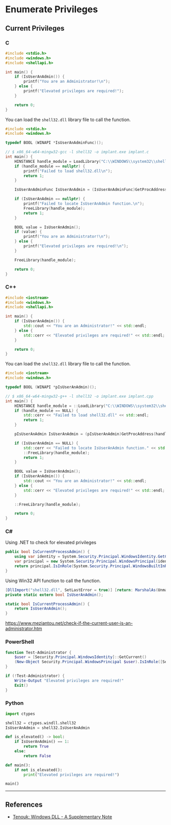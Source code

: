 # Enumerate Privileges

## Current Privileges

### C

```c
#include <stdio.h>
#include <windows.h>
#include <shellapi.h>

int main() {
    if (IsUserAnAdmin()) {
        printf("You are an Administrator!\n");
    } else {
        printf("Elevated privileges are required!");
    }

    return 0;
}
```

You can load the `shell32.dll` library file to call the function.

```c
#include <stdio.h>
#include <windows.h>

typedef BOOL (WINAPI *IsUserAnAdminFunc)();

// $ x86_64-w64-mingw32-gcc -l shell32 -o implant.exe implant.c
int main() {
	HINSTANCE handle_module = LoadLibrary("C:\\WINDOWS\\system32\\shell32.dll");
    if (handle_module == nullptr) {
        printf("Failed to load shell32.dll\n");
        return 1;
    }

	IsUserAnAdminFunc IsUserAnAdmin = (IsUserAnAdminFunc)GetProcAddress(handle_module, "IsUserAnAdmin");

    if (IsUserAnAdmin == nullptr) {
        printf("Failed to locate IsUserAnAdmin function.\n");
        FreeLibrary(handle_module);
        return 1;
    }

    BOOL value = IsUserAnAdmin();
    if (value) {
        printf("You are an Administrator!\n");
    } else {
        printf("Elevated privileges are required!\n");
    }

    FreeLibrary(handle_module);

    return 0;
}
```

### C++

```cpp
#include <iostream>
#include <windows.h>
#include <shellapi.h>

int main() {
    if (IsUserAnAdmin()) {
        std::cout << "You are an Administrator!" << std::endl;
    } else {
	    std::cerr << "Elevated privileges are required!" << std::endl;
    }

    return 0;
}
```

You can load the `shell32.dll` library file to call the function.

```cpp
#include <iostream>
#include <windows.h>

typedef BOOL (WINAPI *pIsUserAnAdmin)();

// $ x86_64-w64-mingw32-g++ -l shell32 -o implant.exe implant.cpp
int main() {
	HINSTANCE handle_module = ::LoadLibrary("C:\\WINDOWS\\system32\\shell32.dll");
    if (handle_module == NULL) {
        std::cerr << "Failed to load shell32.dll" << std::endl;
        return 1;
    }

	pIsUserAnAdmin IsUserAnAdmin = (pIsUserAnAdmin)GetProcAddress(handle_module, "IsUserAnAdmin");

    if (IsUserAnAdmin == NULL) {
        std::cerr << "Failed to locate IsUserAnAdmin function." << std::endl;
        ::FreeLibrary(handle_module);
        return 1;
    }

    BOOL value = IsUserAnAdmin();
    if (IsUserAnAdmin()) {
        std::cout << "You are an Administrator!" << std::endl;
    } else {
	    std::cerr << "Elevated privileges are required!" << std::endl;
    }

    ::FreeLibrary(handle_module);

    return 0;
}
```

### C\#

Using .NET to check for elevated privileges

```csharp
public bool IsCurrentProcessAdmin() {
    using var identity = System.Security.Principal.WindowsIdentity.GetCurrent();
    var principal = new System.Security.Principal.WindowsPrincipal(identity);
    return principal.IsInRole(System.Security.Principal.WindowsBuiltInRole.Administrator);
}
```

Using Win32 API function to call the function.

```csharp
[DllImport("shell32.dll", SetLastError = true)] [return: MarshalAs(UnmanagedType.Bool)]
private static extern bool IsUserAnAdmin();

static bool IsCurrentProcessAdmin() {
    return IsUserAnAdmin();
}
```

https://www.meziantou.net/check-if-the-current-user-is-an-administrator.htm

### PowerShell

```powershell
function Test-Administrator {
    $user = [Security.Principal.WindowsIdentity]::GetCurrent()
    (New-Object Security.Principal.WindowsPrincipal $user).IsInRole([Security.Principal.WindowsBuiltinRole]::Administrator)
}

if (!Test-Administrator) {
	Write-Output "Elevated privileges are required!"
	Exit()
}
```

### Python

```python
import ctypes

shell32 = ctypes.windll.shell32
IsUserAnAdmin = shell32.IsUserAnAdmin

def is_elevated() -> bool:
    if IsUserAnAdmin() == 1:
        return True
    else:
        return False

def main():
    if not is_elevated():
        print("Elevated privileges are required!")

main()
```

---
## References

- [Tenouk: Windows DLL - A Supplementary Note](https://www.tenouk.com/cbbccfunction.html)
